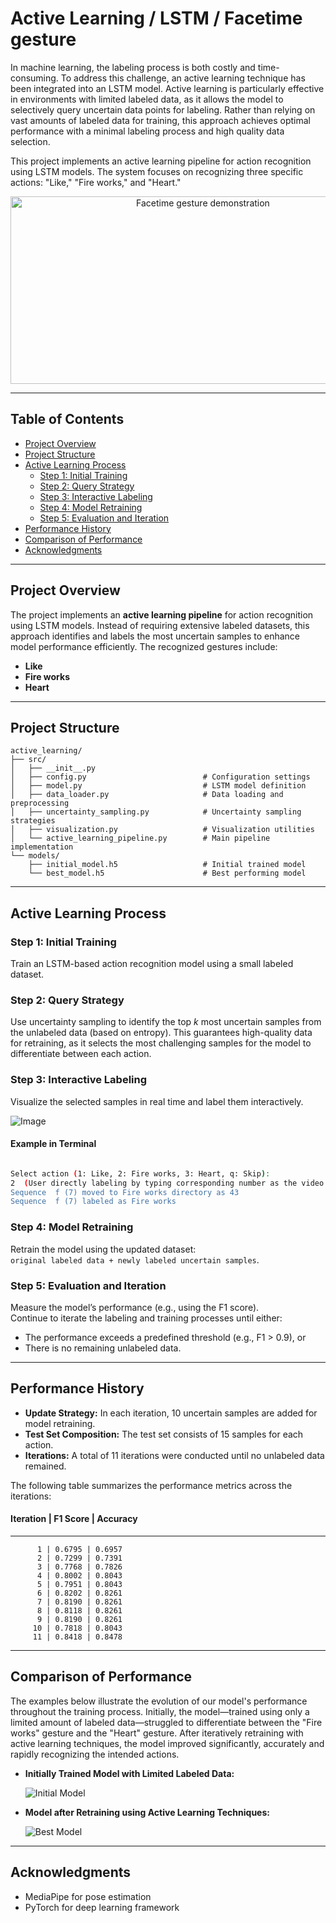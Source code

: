 # Active Learning / LSTM / Facetime gesture

In machine learning, the labeling process is both costly and time-consuming. To address this challenge, an active learning technique has been integrated into an LSTM model. Active learning is particularly effective in environments with limited labeled data, as it allows the model to selectively query uncertain data points for labeling. Rather than relying on vast amounts of labeled data for training, this approach achieves optimal performance with a minimal labeling process and high quality data selection.

This project implements an active learning pipeline for action recognition using LSTM models. The system focuses on recognizing three specific actions: "Like," "Fire works," and "Heart."
<div align="center">
  <img src="https://github.com/user-attachments/assets/05744e50-9622-49d2-9ae4-9d77374623cf" alt="Facetime gesture demonstration" width="600" height="300"/>
</div>

---

## Table of Contents

- [Project Overview](#project-overview)
- [Project Structure](#project-structure)
- [Active Learning Process](#active-learning-process)
  - [Step 1: Initial Training](#step-1-initial-training)
  - [Step 2: Query Strategy](#step-2-query-strategy)
  - [Step 3: Interactive Labeling](#step-3-interactive-labeling)
  - [Step 4: Model Retraining](#step-4-model-retraining)
  - [Step 5: Evaluation and Iteration](#step-5-evaluation-and-iteration)
- [Performance History](#performance-history)
- [Comparison of Performance](#comparison-of-performance)
- [Acknowledgments](#acknowledgments)

---

## Project Overview

The project implements an **active learning pipeline** for action recognition using LSTM models. Instead of requiring extensive labeled datasets, this approach identifies and labels the most uncertain samples to enhance model performance efficiently. The recognized gestures include:

- **Like**
- **Fire works**
- **Heart**

---


## Project Structure

```
active_learning/
├── src/
│   ├── __init__.py
│   ├── config.py                          # Configuration settings
│   ├── model.py                           # LSTM model definition
│   ├── data_loader.py                     # Data loading and preprocessing
│   ├── uncertainty_sampling.py            # Uncertainty sampling strategies
│   ├── visualization.py                   # Visualization utilities
│   └── active_learning_pipeline.py        # Main pipeline implementation
└── models/
    ├── initial_model.h5                   # Initial trained model
    └── best_model.h5                      # Best performing model

```
---
## Active Learning Process

### Step 1: Initial Training
   Train an LSTM-based action recognition model using a small labeled dataset.

### Step 2: Query Strategy
Use uncertainty sampling to identify the top *k* most uncertain samples from the unlabeled data (based on entropy). This guarantees high-quality data for retraining, as it selects the most challenging samples for the model to differentiate between each action.


### Step 3: Interactive Labeling
   Visualize the selected samples in real time and label them interactively.

   ![Image](https://github.com/user-attachments/assets/c4527373-55e7-4a7e-b1f2-9bd52d015372)
    
    
  #### Example in Terminal
    
  ```bash
  
  Select action (1: Like, 2: Fire works, 3: Heart, q: Skip):  
  2  (User directly labeling by typing corresponding number as the video above, in this case it's Fire works motion)
  Sequence  f (7) moved to Fire works directory as 43  
  Sequence  f (7) labeled as Fire works
  ```

### Step 4: Model Retraining
   Retrain the model using the updated dataset:  
   `original labeled data + newly labeled uncertain samples`.

### Step 5: Evaluation and Iteration
   Measure the model’s performance (e.g., using the F1 score).  
   Continue to iterate the labeling and training processes until either:
   - The performance exceeds a predefined threshold (e.g., F1 > 0.9), or  
   - There is no remaining unlabeled data.

---
## Performance History

- **Update Strategy:** In each iteration, 10 uncertain samples are added for model retraining.
- **Test Set Composition:** The test set consists of 15 samples for each action.
- **Iterations:** A total of 11 iterations were conducted until no unlabeled data remained.

The following table summarizes the performance metrics across the iterations:

  #### Iteration | F1 Score | Accuracy
  -----------------------------------
          1 | 0.6795 | 0.6957
          2 | 0.7299 | 0.7391
          3 | 0.7768 | 0.7826
          4 | 0.8002 | 0.8043
          5 | 0.7951 | 0.8043
          6 | 0.8202 | 0.8261
          7 | 0.8190 | 0.8261
          8 | 0.8118 | 0.8261
          9 | 0.8190 | 0.8261
         10 | 0.7818 | 0.8043
         11 | 0.8418 | 0.8478

---
   
## Comparison of Performance

The examples below illustrate the evolution of our model's performance throughout the training process. Initially, the model—trained using only a limited amount of labeled data—struggled to differentiate between the "Fire works" gesture and the "Heart" gesture. After iteratively retraining with active learning techniques, the model improved significantly, accurately and rapidly recognizing the intended actions.

- **Initially Trained Model with Limited Labeled Data:**

  ![Initial Model](https://github.com/user-attachments/assets/5c5fe0ef-68c7-4ac0-93ec-6e3707cc092a)

- **Model after Retraining using Active Learning Techniques:**

  ![Best Model](https://github.com/user-attachments/assets/a8062fc4-5894-463a-8fad-3dbf19a17475)


---

## Acknowledgments

- MediaPipe for pose estimation
- PyTorch for deep learning framework 
